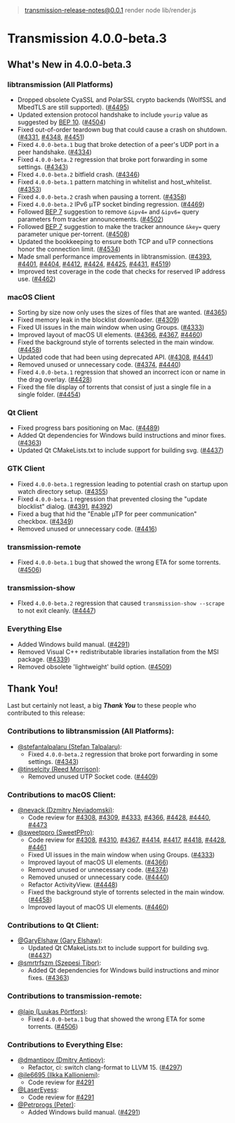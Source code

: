 
> transmission-release-notes@0.0.1 render
> node lib/render.js

# Transmission 4.0.0-beta.3

## What's New in 4.0.0-beta.3

### libtransmission (All Platforms)

* Dropped obsolete CyaSSL and PolarSSL crypto backends (WolfSSL and MbedTLS are still supported). ([#4495](https://github.com/transmission/transmission/pull/4495))
* Updated extension protocol handshake to include `yourip` value as suggested by [BEP 10](https://www.bittorrent.org/beps/bep_0010.html). ([#4504](https://github.com/transmission/transmission/pull/4504))
* Fixed out-of-order teardown bug that could cause a crash on shutdown. ([#4331](https://github.com/transmission/transmission/pull/4331), [#4348](https://github.com/transmission/transmission/pull/4348), [#4451](https://github.com/transmission/transmission/pull/4451))
* Fixed `4.0.0-beta.1` bug that broke detection of a peer's UDP port in a peer handshake. ([#4334](https://github.com/transmission/transmission/pull/4334))
* Fixed `4.0.0-beta.2` regression that broke port forwarding in some settings. ([#4343](https://github.com/transmission/transmission/pull/4343))
* FIxed `4.0.0-beta.2` bitfield crash. ([#4346](https://github.com/transmission/transmission/pull/4346))
* Fixed `4.0.0-beta.1` pattern matching in whitelist and host_whitelist. ([#4353](https://github.com/transmission/transmission/pull/4353))
* Fixed `4.0.0-beta.2` crash when pausing a torrent. ([#4358](https://github.com/transmission/transmission/pull/4358))
* Fixed `4.0.0-beta.2` IPv6 μTP socket binding regression. ([#4469](https://github.com/transmission/transmission/pull/4469))
* Followed [BEP 7](https://www.bittorrent.org/beps/bep_0007.html) suggestion to remove `&ipv4=` and `&ipv6=` query parameters from tracker announcements. ([#4502](https://github.com/transmission/transmission/pull/4502))
* Followed [BEP 7](https://www.bittorrent.org/beps/bep_0007.html) suggestion to make the tracker announce `&key=`  query parameter unique per-torrent. ([#4508](https://github.com/transmission/transmission/pull/4508))
* Updated the bookkeeping to ensure both TCP and uTP connections honor the connection limit. ([#4534](https://github.com/transmission/transmission/pull/4534))
* Made small performance improvements in libtransmission. ([#4393](https://github.com/transmission/transmission/pull/4393), [#4401](https://github.com/transmission/transmission/pull/4401), [#4404](https://github.com/transmission/transmission/pull/4404), [#4412](https://github.com/transmission/transmission/pull/4412), [#4424](https://github.com/transmission/transmission/pull/4424), [#4425](https://github.com/transmission/transmission/pull/4425), [#4431](https://github.com/transmission/transmission/pull/4431), [#4519](https://github.com/transmission/transmission/pull/4519))
* Improved test coverage in the code that checks for reserved IP address use. ([#4462](https://github.com/transmission/transmission/pull/4462))

### macOS Client

* Sorting by size now only uses the sizes of files that are wanted. ([#4365](https://github.com/transmission/transmission/pull/4365))
* Fixed memory leak in the blocklist downloader. ([#4309](https://github.com/transmission/transmission/pull/4309))
* Fixed UI issues in the main window when using Groups. ([#4333](https://github.com/transmission/transmission/pull/4333))
* Improved layout of macOS UI elements. ([#4366](https://github.com/transmission/transmission/pull/4366), [#4367](https://github.com/transmission/transmission/pull/4367), [#4460](https://github.com/transmission/transmission/pull/4460))
* Fixed the background style of torrents selected in the main window. ([#4458](https://github.com/transmission/transmission/pull/4458))
* Updated code that had been using deprecated API. ([#4308](https://github.com/transmission/transmission/pull/4308), [#4441](https://github.com/transmission/transmission/pull/4441))
* Removed unused or unnecessary code. ([#4374](https://github.com/transmission/transmission/pull/4374), [#4440](https://github.com/transmission/transmission/pull/4440))
* Fixed `4.0.0-beta.1` regression that showed an incorrect icon or name in the drag overlay. ([#4428](https://github.com/transmission/transmission/pull/4428))
* Fixed the file display of torrents that consist of just a single file in a single folder. ([#4454](https://github.com/transmission/transmission/pull/4454))

### Qt Client

* Fixed progress bars positioning on Mac. ([#4489](https://github.com/transmission/transmission/pull/4489))
* Added Qt dependencies for Windows build instructions and minor fixes. ([#4363](https://github.com/transmission/transmission/pull/4363))
* Updated Qt CMakeLists.txt to include support for building svg. ([#4437](https://github.com/transmission/transmission/pull/4437))

### GTK Client

* Fixed `4.0.0-beta.1` regression leading to potential crash on startup upon watch directory setup. ([#4355](https://github.com/transmission/transmission/pull/4355))
* Fixed `4.0.0-beta.1` regression that prevented closing the "update blocklist" dialog. ([#4391](https://github.com/transmission/transmission/pull/4391), [#4392](https://github.com/transmission/transmission/pull/4392))
* Fixed a bug that hid the "Enable µTP for peer communication" checkbox. ([#4349](https://github.com/transmission/transmission/pull/4349))
* Removed unused or unnecessary code. ([#4416](https://github.com/transmission/transmission/pull/4416))

### transmission-remote

* Fixed `4.0.0-beta.1` bug that showed the wrong ETA for some torrents. ([#4506](https://github.com/transmission/transmission/pull/4506))

### transmission-show

* FIxed `4.0.0-beta.2` regression that caused `transmission-show --scrape` to not exit cleanly. ([#4447](https://github.com/transmission/transmission/pull/4447))

### Everything Else

* Added Windows build manual. ([#4291](https://github.com/transmission/transmission/pull/4291))
* Removed Visual C++ redistributable libraries installation from the MSI package. ([#4339](https://github.com/transmission/transmission/pull/4339))
* Removed obsolete 'lightweight' build option. ([#4509](https://github.com/transmission/transmission/pull/4509))

## Thank You!

Last but certainly not least, a big ***Thank You*** to these people who contributed to this release:

### Contributions to libtransmission (All Platforms):

* [@stefantalpalaru (Ștefan Talpalaru)](https://github.com/stefantalpalaru):
  * Fixed `4.0.0-beta.2` regression that broke port forwarding in some settings. ([#4343](https://github.com/transmission/transmission/pull/4343))
* [@tinselcity (Reed Morrison)](https://github.com/tinselcity):
  * Removed unused UTP Socket code. ([#4409](https://github.com/transmission/transmission/pull/4409))

### Contributions to macOS Client:

* [@nevack (Dzmitry Neviadomski)](https://github.com/nevack):
  * Code review for [#4308](https://github.com/transmission/transmission/pull/4308), [#4309](https://github.com/transmission/transmission/pull/4309), [#4333](https://github.com/transmission/transmission/pull/4333), [#4366](https://github.com/transmission/transmission/pull/4366), [#4428](https://github.com/transmission/transmission/pull/4428), [#4440](https://github.com/transmission/transmission/pull/4440), [#4473](https://github.com/transmission/transmission/pull/4473)
* [@sweetppro (SweetPPro)](https://github.com/sweetppro):
  * Code review for [#4308](https://github.com/transmission/transmission/pull/4308), [#4310](https://github.com/transmission/transmission/pull/4310), [#4367](https://github.com/transmission/transmission/pull/4367), [#4414](https://github.com/transmission/transmission/pull/4414), [#4417](https://github.com/transmission/transmission/pull/4417), [#4418](https://github.com/transmission/transmission/pull/4418), [#4428](https://github.com/transmission/transmission/pull/4428), [#4461](https://github.com/transmission/transmission/pull/4461)
  * Fixed UI issues in the main window when using Groups. ([#4333](https://github.com/transmission/transmission/pull/4333))
  * Improved layout of macOS UI elements. ([#4366](https://github.com/transmission/transmission/pull/4366))
  * Removed unused or unnecessary code. ([#4374](https://github.com/transmission/transmission/pull/4374))
  * Removed unused or unnecessary code. ([#4440](https://github.com/transmission/transmission/pull/4440))
  * Refactor ActivityView. ([#4448](https://github.com/transmission/transmission/pull/4448))
  * Fixed the background style of torrents selected in the main window. ([#4458](https://github.com/transmission/transmission/pull/4458))
  * Improved layout of macOS UI elements. ([#4460](https://github.com/transmission/transmission/pull/4460))

### Contributions to Qt Client:

* [@GaryElshaw (Gary Elshaw)](https://github.com/GaryElshaw):
  * Updated Qt CMakeLists.txt to include support for building svg. ([#4437](https://github.com/transmission/transmission/pull/4437))
* [@smrtrfszm (Szepesi Tibor)](https://github.com/smrtrfszm):
  * Added Qt dependencies for Windows build instructions and minor fixes. ([#4363](https://github.com/transmission/transmission/pull/4363))

### Contributions to transmission-remote:

* [@lajp (Luukas Pörtfors)](https://github.com/lajp):
  * Fixed `4.0.0-beta.1` bug that showed the wrong ETA for some torrents. ([#4506](https://github.com/transmission/transmission/pull/4506))

### Contributions to Everything Else:

* [@dmantipov (Dmitry Antipov)](https://github.com/dmantipov):
  * Refactor, ci: switch clang-format to LLVM 15. ([#4297](https://github.com/transmission/transmission/pull/4297))
* [@ile6695 (Ilkka Kallioniemi)](https://github.com/ile6695):
  * Code review for [#4291](https://github.com/transmission/transmission/pull/4291)
* [@LaserEyess](https://github.com/LaserEyess):
  * Code review for [#4291](https://github.com/transmission/transmission/pull/4291)
* [@Petrprogs (Peter)](https://github.com/Petrprogs):
  * Added Windows build manual. ([#4291](https://github.com/transmission/transmission/pull/4291))

